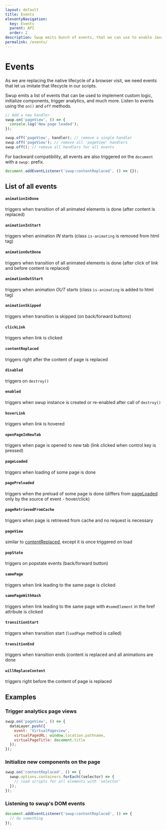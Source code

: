 ```yaml
---
layout: default
title: Events
eleventyNavigation:
  key: Events
  parent: API
  order: 2
description: Swup emits bunch of events, that we can use to enable JavaScript, trigger analytics, and much more
permalink: /events/
---
```


# Events

As we are replacing the native lifecycle of a browser visit,
we need events that let us imitate that lifecycle in our scripts.

Swup emits a list of events that can be used to implement custom logic, initialize components, trigger analytics, and much more. Listen to events using the `on()` and `off` methods.

```javascript
// Add a new handler
swup.on('pageView', () => {
  console.log('New page loaded');
});

swup.off('pageView', handler); // remove a single handler
swup.off('pageView'); // remove all 'pageView' handlers
swup.off(); // remove all handlers for all events
```

For backward compatibility, all events are also triggered on the `document` with a `swup:` prefix.

```javascript
document.addEventListener('swup:contentReplaced', () => {});
```

## List of all events

#### `animationInDone`

triggers when transition of all animated elements is done (after content is replaced)

#### `animationInStart`

triggers when animation _IN_ starts (class `is-animating` is removed from html tag)

#### `animationOutDone`

triggers when transition of all animated elements is done (after click of link and before content is replaced)

#### `animationOutStart`

triggers when animation _OUT_ starts (class `is-animating` is added to html tag)

#### `animationSkipped`

triggers when transition is skipped (on back/forward buttons)

#### `clickLink`

triggers when link is clicked

#### `contentReplaced`

triggers right after the content of page is replaced

#### `disabled`

triggers on `destroy()`

#### `enabled`

triggers when swup instance is created or re-enabled after call of `destroy()`

#### `hoverLink`

triggers when link is hovered

#### `openPageInNewTab`

triggers when page is opened to new tab (link clicked when control key is pressed)

#### `pageLoaded`

triggers when loading of some page is done

#### `pagePreloaded`

triggers when the preload of some page is done (differs from [pageLoaded](#page-loaded) only by the source of event - hover/click)

#### `pageRetrievedFromCache`

triggers when page is retrieved from cache and no request is necessary

#### `pageView`

similar to [contentReplaced](#content-replaced), except it is once triggered on load

#### `popState`

triggers on popstate events (back/forward button)

#### `samePage`

triggers when link leading to the same page is clicked

#### `samePageWithHash`

triggers when link leading to the same page with `#someElement` in the href attribute is clicked

#### `transitionStart`

triggers when transition start (`loadPage` method is called)

#### `transitionEnd`

triggers when transition ends (content is replaced and all animations are done

#### `willReplaceContent`

triggers right before the content of page is replaced

## Examples

### Trigger analytics page views

```javascript
swup.on('pageView', () => {
  dataLayer.push({
    event: 'VirtualPageview',
    virtualPageURL: window.location.pathname,
    virtualPageTitle: document.title
  });
});
```

### Initialize new components on the page

```javascript
swup.on('contentReplaced', () => {
  swup.options.containers.forEach((selector) => {
    // load scripts for all elements with 'selector'
  });
});
```

### Listening to swup's DOM events

```js
document.addEventListener('swup:contentReplaced', () => {
  // do something
});
```
